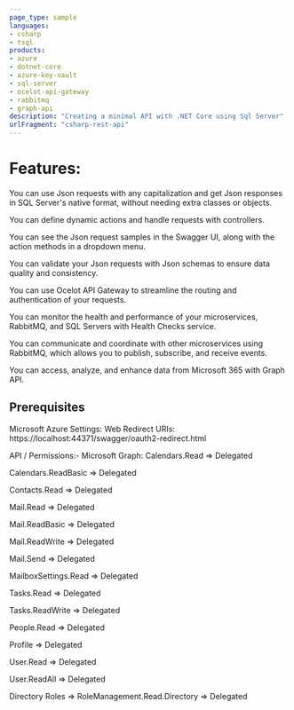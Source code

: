 ```yaml
---
page_type: sample
languages:
- csharp
- tsql
products:
- azure
- dotnet-core
- azure-key-vault
- sql-server
- ocelot-api-gateway
- rabbitmq
- graph-api
description: "Creating a minimal API with .NET Core using Sql Server"
urlFragment: "csharp-rest-api"
---
```

# Features:
You can use Json requests with any capitalization and get Json responses in SQL Server's native format, without needing extra classes or objects.

You can define dynamic actions and handle requests with controllers.

You can see the Json request samples in the Swagger UI, along with the action methods in a dropdown menu.

You can validate your Json requests with Json schemas to ensure data quality and consistency.

You can use Ocelot API Gateway to streamline the routing and authentication of your requests.

You can monitor the health and performance of your microservices, RabbitMQ, and SQL Servers with Health Checks service.

You can communicate and coordinate with other microservices using RabbitMQ, which allows you to publish, subscribe, and receive events.

You can access, analyze, and enhance data from Microsoft 365 with Graph API.

## Prerequisites
Microsoft Azure Settings:
Web Redirect URIs: https://localhost:44371/swagger/oauth2-redirect.html

API / Permissions:-
Microsoft Graph:
Calendars.Read => Delegated

Calendars.ReadBasic => Delegated

Contacts.Read => Delegated

Mail.Read => Delegated

Mail.ReadBasic => Delegated

Mail.ReadWrite => Delegated

Mail.Send => Delegated

MailboxSettings.Read => Delegated

Tasks.Read => Delegated

Tasks.ReadWrite => Delegated

People.Read => Delegated

Profile => Delegated

User.Read => Delegated

User.ReadAll => Delegated

Directory Roles => RoleManagement.Read.Directory => Delegated

